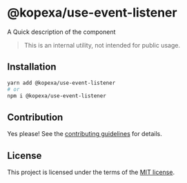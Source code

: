 # @kopexa/use-event-listener

A Quick description of the component

> This is an internal utility, not intended for public usage.

## Installation

```sh
yarn add @kopexa/use-event-listener
# or
npm i @kopexa/use-event-listener
```

## Contribution

Yes please! See the
[contributing guidelines](https://github.com/kopexa-grc/sight/blob/master/CONTRIBUTING.md)
for details.

## License

This project is licensed under the terms of the
[MIT license](https://github.com/kopexa-grc/sight/blob/master/LICENSE).